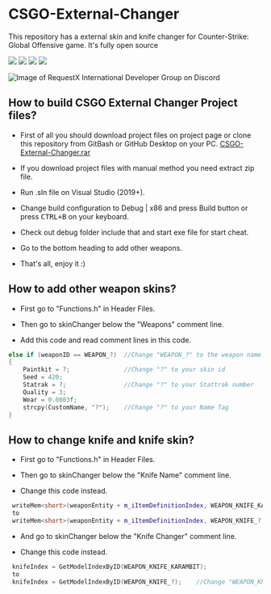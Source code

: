 # CSGO-External-Changer
This repository has a external skin and knife changer for Counter-Strike: Global Offensive game. It's fully open source

![](https://img.shields.io/badge/language-c++-e76089?style=plastic) ![](https://img.shields.io/badge/game-csgo-yellow?style=plastic) ![](https://img.shields.io/badge/license-GNU-green?style=plastic) ![](https://img.shields.io/badge/arch-x86-d9654f?style=plastic)

![Image of RequestX International Developer Group on Discord](https://github.com/Kruziikrel1/CSGO-External-Changer/blob/main/thumbnail.png)

## How to build CSGO External Changer Project files?
* First of all you should download project files on project page or clone this repository from GitBash or GitHub Desktop on your PC. [CSGO-External-Changer.rar](https://github.com/Kruziikrel1/CSGO-External-Changer/releases/)

* If you download project files with manual method you need extract zip file.

* Run .sln file on Visual Studio (2019+).

* Change build configuration to Debug | x86 and press Build button or press <kbd>CTRL+B</kbd> on your keyboard.

* Check out debug folder include that and start exe file for start cheat.

* Go to the bottom heading to add other weapons.

* That's all, enjoy it :)

## How to add other weapon skins?
* First go to "Functions.h" in Header Files.

* Then go to skinChanger below the "Weapons" comment line.

* Add this code and read comment lines in this code.
```c++
else if (weaponID == WEAPON_?)  //Change "WEAPON_?" to the weapon name with which you will change the skin. Sample; "WEAPON_P90"
{
    Paintkit = ?;               //Change "?" to your skin id
    Seed = 420;
    Statrak = ?;                //Change "?" to your Stattrak number
    Quality = 3;
    Wear = 0.0003f;
    strcpy(CustomName, "?");    //Change "?" to your Name Tag
}
```

## How to change knife and knife skin?
* First go to "Functions.h" in Header Files.

* Then go to skinChanger below the "Knife Name" comment line.

* Change this code instead.
```c++
 writeMem<short>(weaponEntity + m_iItemDefinitionIndex, WEAPON_KNIFE_KARAMBIT);
 to
 writeMem<short>(weaponEntity + m_iItemDefinitionIndex, WEAPON_KNIFE_?);    //Change "WEAPON_KNIFE_?" to the knife name with which you will change the skin. Sample; "WEAPON_KNIFE_CANIS"
```

* And go to skinChanger below the "Knife Changer" comment line.

* Change this code instead.
```c++
 knifeIndex = GetModelIndexByID(WEAPON_KNIFE_KARAMBIT);
 to
 knifeIndex = GetModelIndexByID(WEAPON_KNIFE_?);    //Change "WEAPON_KNIFE_?" to Replace with the one you just now replaced
```

